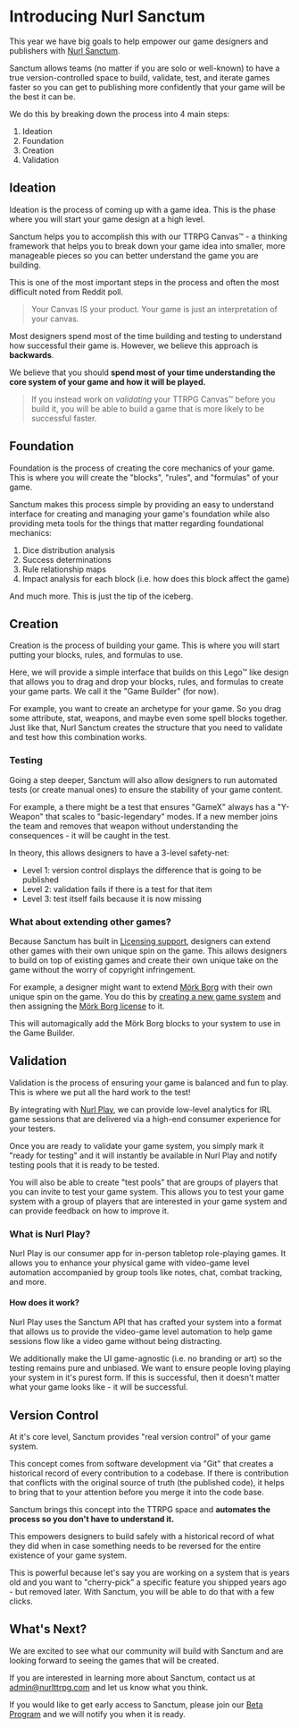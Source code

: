 # Introducing Nurl Sanctum

This year we have big goals to help empower our game designers and publishers with [Nurl Sanctum](https://nurlttrpg.com/sanctum).

Sanctum allows teams (no matter if you are solo or well-known) to have a true version-controlled space to build, validate, test, and iterate games faster so you can get to publishing more confidently that your game will be the best it can be.

We do this by breaking down the process into 4 main steps:

1. Ideation
2. Foundation
3. Creation
4. Validation

## Ideation

Ideation is the process of coming up with a game idea. This is the phase where you will start your game design at a high level.

Sanctum helps you to accomplish this with our TTRPG Canvas&trade; - a thinking framework that helps you to break down your game idea into smaller, more manageable pieces so you can better understand the game you are building.

This is one of the most important steps in the process and often the most difficult noted from Reddit poll.

> Your Canvas IS your product. Your game is just an interpretation of your canvas.

Most designers spend most of the time building and testing to understand how successful their game is. However, we believe this approach is **backwards**.

We believe that you should **spend most of your time understanding the core system of your game and how it will be played.**

> If you instead work on _validating_ your TTRPG Canvas&trade; before you build it, you will be able to build a game that is more likely to be successful faster.

## Foundation

Foundation is the process of creating the core mechanics of your game. This is where you will create the "blocks", "rules", and "formulas" of your game.

Sanctum makes this process simple by providing an easy to understand interface for creating and managing your game's foundation while also providing meta tools for the things that matter regarding foundational mechanics:

1. Dice distribution analysis
2. Success determinations
3. Rule relationship maps
4. Impact analysis for each block (i.e. how does this block affect the game)

And much more. This is just the tip of the iceberg.

## Creation

Creation is the process of building your game. This is where you will start putting your blocks, rules, and formulas to use.

Here, we will provide a simple interface that builds on this Lego&trade; like design that allows you to drag and drop your blocks, rules, and formulas to create your game parts. We call it the "Game Builder" (for now).

For example, you want to create an archetype for your game. So you drag some attribute, stat, weapons, and maybe even some spell blocks together. Just like that, Nurl Sanctum creates the structure that you need to validate and test how this combination works.

### Testing

Going a step deeper, Sanctum will also allow designers to run automated tests (or create manual ones) to ensure the stability of your game content.

For example, a there might be a test that ensures "GameX" always has a "Y-Weapon" that scales to "basic-legendary" modes. If a new member joins the team and removes that weapon without understanding the consequences - it will be caught in the test.

In theory, this allows designers to have a 3-level safety-net:

- Level 1: version control displays the difference that is going to be published
- Level 2: validation fails if there is a test for that item
- Level 3: test itself fails because it is now missing

### What about extending other games?

Because Sanctum has built in [Licensing support](https://nurlttrpg.com/blog/demystifying-game-system-licenses), designers can extend other games with their own unique spin on the game. This allows designers to build on top of existing games and create their own unique take on the game without the worry of copyright infringement.

For example, a designer might want to extend [Mörk Borg](https://morkborg.com/) with their own unique spin on the game. You do this by [creating a new game system](https://nurlttrpg.com/docs/game-systems) and then assigning the [Mörk Borg license](https://morkborg.com/license/) to it.

This will automagically add the Mörk Borg blocks to your system to use in the Game Builder.

## Validation

Validation is the process of ensuring your game is balanced and fun to play. This is where we put all the hard work to the test!

By integrating with [Nurl Play](https://nurlttrpg.com/play), we can provide low-level analytics for IRL game sessions that are delivered via a high-end consumer experience for your testers.

Once you are ready to validate your game system, you simply mark it "ready for testing" and it will instantly be available in Nurl Play and notify testing pools that it is ready to be tested.

You will also be able to create "test pools" that are groups of players that you can invite to test your game system. This allows you to test your game system with a group of players that are interested in your game system and can provide feedback on how to improve it.

### What is Nurl Play?

Nurl Play is our consumer app for in-person tabletop role-playing games. It allows you to enhance your physical game with video-game level automation accompanied by group tools like notes, chat, combat tracking, and more.

#### How does it work?

Nurl Play uses the Sanctum API that has crafted your system into a format that allows us to provide the video-game level automation to help game sessions flow like a video game without being distracting.

We additionally make the UI game-agnostic (i.e. no branding or art) so the testing remains pure and unbiased. We want to ensure people loving playing your system in it's purest form. If this is successful, then it doesn't matter what your game looks like - it will be successful.

## Version Control

At it's core level, Sanctum provides "real version control" of your game system.

This concept comes from software development via "Git" that creates a historical record of every contribution to a codebase. If there is contribution that conflicts with the original source of truth (the published code), it helps to bring that to your attention before you merge it into the code base.

Sanctum brings this concept into the TTRPG space and **automates the process so you don't have to understand it.**

This empowers designers to build safely with a historical record of what they did when in case something needs to be reversed for the entire existence of your game system.

This is powerful because let's say you are working on a system that is years old and you want to "cherry-pick" a specific feature you shipped years ago - but removed later. With Sanctum, you will be able to do that with a few clicks.

## What's Next?

We are excited to see what our community will build with Sanctum and are looking forward to seeing the games that will be created.

If you are interested in learning more about Sanctum, contact us at <admin@nurlttrpg.com> and let us know what you think.

If you would like to get early access to Sanctum, please join our [Beta Program](https://nurlttrpg.com/sanctum/register) and we will notify you when it is ready.
